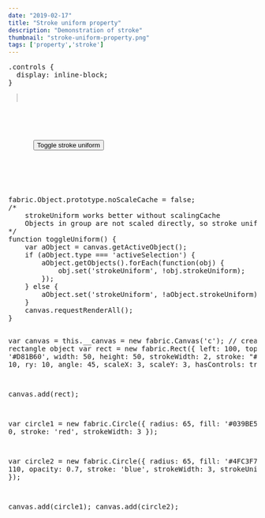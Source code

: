 ```yaml
---
date: "2019-02-17"
title: "Stroke uniform property"
description: "Demonstration of stroke"
thumbnail: "stroke-uniform-property.png"
tags: ['property','stroke']
---
```


<div
  class="codepen-later"
  data-editable="true"
  data-height="500"
  data-default-tab="result"
  data-prefill='{
    "scripts": ["https://unpkg.com/fabric@4.0.0-beta.12/dist/fabric.js", "https://cdnjs.cloudflare.com/ajax/libs/lodash.js/4.17.15/lodash.js"]
  }'
>
<pre data-lang="css" data-options-autoprefixer="true">
.controls {
  display: inline-block;
}
</pre>
<pre data-lang="html">
  <canvas id="c" width="500" height="500" style="border:1px solid #ccc"></canvas>
  <div class="controls">
    <p>
      <button id="uniform" onclick="toggleUniform()">Toggle stroke uniform</button>
    </p>
  </div>
</pre>
<pre data-lang="js">
fabric.Object.prototype.noScaleCache = false;
/*
	strokeUniform works better without scalingCache
	Objects in group are not scaled directly, so stroke uniform will not have effect.
*/
function toggleUniform() {
	var aObject = canvas.getActiveObject();
	if (aObject.type === 'activeSelection') {
		aObject.getObjects().forEach(function(obj) {
			obj.set('strokeUniform', !obj.strokeUniform);
		});
	} else {
		aObject.set('strokeUniform', !aObject.strokeUniform);
	}
	canvas.requestRenderAll();
}

var canvas = this.__canvas = new fabric.Canvas('c');
// create a rectangle object
var rect = new fabric.Rect({
	left: 100,
	top: 50,
	fill: '#D81B60',
	width: 50,
	height: 50,
	strokeWidth: 2,
	stroke: "#880E4F",
	rx: 10,
	ry: 10,
	angle: 45,
	scaleX: 3,
	scaleY: 3,
	hasControls: true
});

canvas.add(rect);

var circle1 = new fabric.Circle({
	radius: 65,
	fill: '#039BE5',
	left: 0,
	stroke: 'red',
	strokeWidth: 3
});

var circle2 = new fabric.Circle({
	radius: 65,
	fill: '#4FC3F7',
	left: 110,
	opacity: 0.7,
	stroke: 'blue',
	strokeWidth: 3,
	strokeUniform: true
});

canvas.add(circle1);
canvas.add(circle2);
</pre>
</div>